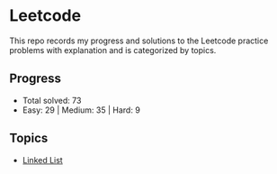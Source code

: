 # Leetcode
This repo records my progress and solutions to the Leetcode practice problems with explanation and is categorized by topics.

## Progress
- Total solved: 73
- Easy: 29 | Medium: 35 | Hard: 9

## Topics
- [Linked List](./Linked_List/)

